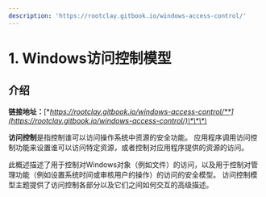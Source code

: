 ```yaml
---
description: 'https://rootclay.gitbook.io/windows-access-control/'
---
```


# 1. Windows访问控制模型

## 介绍

**链接地址：**[**https://rootclay.gitbook.io/windows-access-control/**](https://rootclay.gitbook.io/windows-access-control/)\*\*\*\*

**访问控制**是指控制谁可以访问操作系统中资源的安全功能。 应用程序调用访问控制功能来设置谁可以访问特定资源，或者控制对应用程序提供的资源的访问。

此概述描述了用于控制对Windows对象（例如文件）的访问，以及用于控制对管理功能（例如设置系统时间或审核用户的操作）的访问的安全模型。 访问控制模型主题提供了访问控制各部分以及它们之间如何交互的高级描述。

## 

### 

### 

